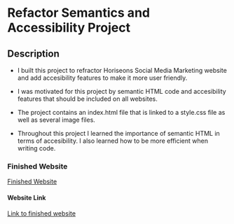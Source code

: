 # Refactor Semantics and Accessibility Project

## Description 

- I built this project to refractor Horiseons Social Media Marketing website and add accesibility features to make it more user friendly.

- I was motivated for this project by semantic HTML code and accesibility features that should be included on all websites. 

- The project contains an index.html file that is linked to a style.css file as well as several image files.

- Throughout this project I learned the importance of semantic HTML in terms of accesibility. I also learned how to be more efficient when writing code. 

### Finished Website

[Finished Website](/assets/images/finished-website.png)

#### Website Link 
[Link to finished website](https://cmullan602.github.io/accessibility-for-all/#social-media-marketing)


